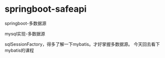 # springboot-safeapi
springboot-多数据源

mysql实现-多数据源

sqlSessionFactory，得多了解一下mybatis。才好掌握多数据源。
今天回去看下mybatis的课程
